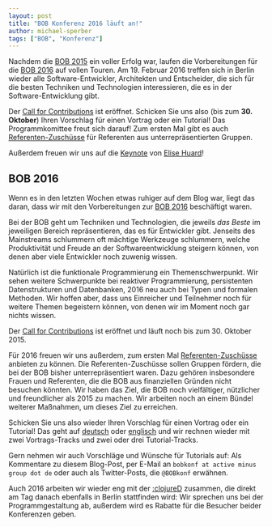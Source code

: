 ```yaml
---
layout: post
title: "BOB Konferenz 2016 läuft an!"
author: michael-sperber
tags: ["BOB", "Konferenz"]
---
```


Nachdem die [BOB 2015](http://bobkonf.de/2015/) ein voller Erfolg
war, laufen die Vorbereitungen für die [BOB
2016](http://bobkonf.de/2016/) auf vollen Touren. Am
19. Februar 2016 treffen sich in Berlin wieder alle
Software-Entwickler, Architekten und Entscheider, die sich für die
besten Techniken und Technologien interessieren, die es in der
Software-Entwicklung gibt.

Der [Call for Contributions](http://bobkonf.de/2016/cfp.html) ist
eröffnet.  Schicken Sie uns also (bis zum **30. Oktober**) 
Ihren Vorschlag für einen Vortrag oder ein Tutorial! Das
Programmkomittee freut sich darauf!  Zum ersten Mal gibt es auch
[Referenten-Zuschüsse](http://bobkonf.de/2016/de/speaker-grants.html)
für Referenten aus unterrepräsentierten Gruppen.

Außerdem freuen wir uns auf die
[Keynote](http://bobkonf.de/2016/keynote.html) von [Elise
Huard](http://jabberwocky.eu/)!

<!-- more start -->

## BOB 2016

Wenn es in den letzten Wochen etwas ruhiger auf dem Blog war, liegt
das daran, dass wir mit den Vorbereitungen zur [BOB
2016](http://bobkonf.de/2016/) beschäftigt waren.

Bei der BOB geht um Techniken und Technologien, die jeweils *das
Beste* im jeweiligen Bereich repräsentieren, das es für Entwickler
gibt.  Jenseits des 
Mainstreams schlummern oft mächtige Werkzeuge schlummern, welche Produktivität
und Freude an der Softwareentwicklung steigern können, von denen aber
viele Entwickler noch zuwenig wissen.

Natürlich ist die funktionale Programmierung ein Themenschwerpunkt.
Wir sehen weitere Schwerpunkte bei reaktiver Programmierung,
persistenten Datenstrukturen und Datenbanken, 2016 neu auch bei Typen
und formalen Methoden.  Wir hoffen aber, dass uns Einreicher und
Teilnehmer noch für weitere Themen begeistern können, von denen wir im
Moment noch gar nichts wissen.

Der [Call for Contributions](http://bobkonf.de/2016/cfp.html) ist
eröffnet und läuft noch bis zum 30. Oktober 2015.

Für 2016 freuen wir uns außerdem, zum ersten Mal
[Referenten-Zuschüsse](http://bobkonf.de/2016/de/speaker-grants.html)
anbieten zu können. Die Referenten-Zuschüsse sollen Gruppen fördern,
die bei der BOB bisher unterrepräsentiert waren. Dazu gehören
insbesondere Frauen und Referenten, die die BOB aus finanziellen
Gründen nicht besuchen könnten. Wir haben das Ziel, die BOB noch
vielfältiger, nützlicher und freundlicher als 2015 zu machen.  Wir
arbeiten noch an einem Bündel weiterer Maßnahmen, um dieses Ziel zu
erreichen.

Schicken Sie uns also wieder Ihren Vorschlag für einen Vortrag oder
ein Tutorial!  Das geht auf
[deutsch](http://bobkonf.de/2016/de/cfp.html) oder
[englisch](http://bobkonf.de/2016/en/cfp.html) und wir rechnen wieder
mit zwei Vortrags-Tracks und zwei oder drei Tutorial-Tracks.

Gern nehmen wir auch Vorschläge und Wünsche für Tutorials auf: Als
Kommentare zu diesem Blog-Post, per E-Mail an `bobkonf at active minus
group dot de` oder auch als Twitter-Posts, die `@BOBkonf` erwähnen.

Auch 2016 arbeiten wir wieder eng mit der
[:clojureD](http://clojured.de/) zusammen, die direkt am Tag danach
ebenfalls in Berlin stattfinden wird: Wir sprechen uns bei der
Programmgestaltung ab, außerdem wird es Rabatte für die Besucher
beider Konferenzen geben.

<!-- more end -->
